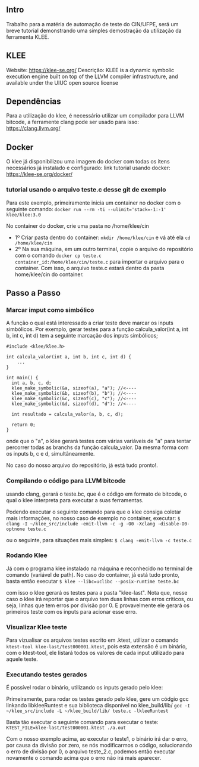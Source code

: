 ## Intro
Trabalho para a matéria de automação de teste do CIN/UFPE, será um breve tutorial demonstrando uma simples demostração da
utilização da ferramenta KLEE.

## KLEE
Website: https://klee-se.org/
Descrição: KLEE is a dynamic symbolic execution engine built on top of the LLVM compiler infrastructure, and available under the UIUC open source license

## Dependências
Para a utilização do klee, é necessário utilizar um compilador para LLVM bitcode, a ferramente clang pode ser usado para isso: 
https://clang.llvm.org/ 

## Docker
O klee já disponibilizou uma imagem do docker com todas os itens necessários já instalado e configurado:
link tutorial usando docker: https://klee-se.org/docker/

### tutorial usando o arquivo teste.c desse git de exemplo
Para este exemplo, primeiramente inicia um container no docker com o seguinte comando:
```docker run --rm -ti --ulimit='stack=-1:-1' klee/klee:3.0```

No container do docker, crie uma pasta no /home/klee/cin
* 1º Criar pasta dentro do container: ```mkdir /home/klee/cin``` e vá até ela ```cd /home/klee/cin```
* 2º Na sua máquina, em um outro terminal, copie o arquivo do repositório com o comando ```docker cp teste.c container_id:/home/klee/cin/teste.c``` para importar o arquivo para o container.
Com isso, o arquivo teste.c estará dentro da pasta home/klee/cin do container.


## Passo a Passo
### Marcar imput como simbólico 
A função o qual está interessado a criar teste deve marcar os inputs simbólicos. Por exemplo, gerar testes para a função
calcula_valor(int a, int b, int c, int d) tem a seguinte marcação dos inputs simbólicos;
```
#include <klee/klee.h>

int calcula_valor(int a, int b, int c, int d) {
    ...
}

int main() {
  int a, b, c, d;
  klee_make_symbolic(&a, sizeof(a), "a"); //<----
  klee_make_symbolic(&b, sizeof(b), "b"); //<----
  klee_make_symbolic(&c, sizeof(c), "c"); //<----
  klee_make_symbolic(&d, sizeof(d), "d"); //<----

  int resultado = calcula_valor(a, b, c, d);

  return 0;
}
```

onde que o "a", o klee gerará testes com várias variáveis de "a" para tentar percorrer todas as branchs da função calcula_valor. Da mesma forma com os inputs b, c e d, simultâneamente.

No caso do nosso arquivo do repositório, já está tudo pronto!.

### Compilando o código para LLVM bitcode
usando clang, gerará o teste.bc, que é o código em formato de bitcode, o qual o klee interpreta para executar a suas
ferramentas.

Podendo executar o seguinte comando para que o klee consiga coletar mais informações, no nosso caso de exemplo no container,
executar:
```$ clang -I ~/klee_src/include -emit-llvm -c -g -O0 -Xclang -disable-O0-optnone teste.c```

ou o seguinte, para situações mais simples:
```$ clang -emit-llvm -c teste.c```

### Rodando Klee

Já com o programa klee instalado na máquina e reconhecido no terminal de comando (variável de path). No caso do container, já está tudo pronto, basta então executar ```$ klee --libc=uclibc --posix-runtime teste.bc```

com isso o klee gerará os testes para a pasta "klee-last". Nota que, nesse caso o klee irá reportar que o arquivo tem duas linhas
com erros críticos, ou seja, linhas que tem erros por divisão por 0. E provavelmente ele gerará os primeiros teste com os inputs
para acionar esse erro.

### Visualizar Klee teste

Para vizualisar os arquivos testes escrito em .ktest, utilizar o comando ```ktest-tool klee-last/test000001.ktest```, pois esta
extensão é um binário, com o ktest-tool, ele listará todos os valores de cada input utilizado para aquele teste.

### Executando testes gerados
É possível rodar o binário, utilizando os inputs gerado pelo klee:

Primeiramente, para rodar os testes gerado pelo klee, gere um códgio gcc linkando libkleeRuntest e sua biblioteca disponível no
klee_build/lib/
```gcc -I ~/klee_src/include -L ~/klee_build/lib/ teste.c -lkleeRuntest```

Basta tão executar o seguinte comando para executar o teste:
```KTEST_FILE=klee-last/test000001.ktest ./a.out```

Com o nosso exemplo acima, ao executar o teste1, o binário irá dar o erro, por causa da divisão por zero, se nós modificarmos o
código, solucionando o erro de divisão por 0, o arquivo teste_2.c, podemos então executar novamente o comando acima que o erro não
irá mais aparecer.
